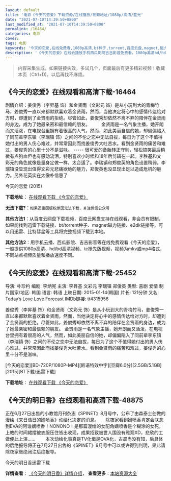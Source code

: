 ```yaml
---
layout: default
title: '电影《今天的恋爱》下载资源/在线播放/视频地址/1080p/高清/蓝光'
date: "2021-07-10T14:39:50+0800"
last_modified_at: "2021-07-10T14:39:50+0800"
permalink: /16464/
categories: 电影
cover:
tags: 电影
keywords: '今天的恋爱,在线免费看,1080p高清,bt种子,torrent,百度云盘,magnet,磁力链,迅雷下载资源'
description: '《今天的恋爱》在线云播放手机西瓜影院吉吉影音免费看，1080p高清bd/hd未删减完整版和tc抢先枪版，mkv/mp4格式，附带bt/torrent种子、magnet/磁力链、百度云盘、网盘资源迅雷下载链接'
---
```


>内容采集生成，如果链接失效，多试几个，页面最后有更多精彩视频！收藏本页（Ctrl+D)，以后再找不麻烦。


## 《今天的恋爱》在线观看和高清下载-16464

剧情介绍：姜俊秀（李昇基 饰）和金贤雨（文彩元 饰）是从小玩到大的青梅竹马，姜俊秀一直以来都默默喜欢着金贤雨，然而，当他决定将心中的感情传达给对方时，却遭到了金贤雨的拒绝。尽管如此，姜俊秀却依然不离不弃的陪伴在金贤雨的身边，成为了她最亲密和最信赖的朋友。  　　金贤雨是一名气象主播，她开朗而又活泼，在电视台里拥有着很高的人气，然而，如此美丽自信的她，却偏偏陷入了同前辈李东镇（李瑞镇 饰）之间的不伦之恋中无法自拔，每日为了这个不值得她付出的男人伤心难过，并常常因此而找姜俊秀大吐苦水。看到金贤雨的痛苦和难过，姜俊秀的心里十分不是滋味。 ----- 很可爱的备胎转正守则，轻松搞笑最后稍微有点狗血但也有感动流泪。特别喜欢小时候和18年后剪辑在一起。李胜基和文彩元的角色就像是量身定做一样，太合适了。李瑞镇和郑俊英的角色设置稍弱，李瑞镇没显现出值得文彩元悲痛欲绝的魅力，郑俊英也没显现出足以造成危机的魅力。另外花英实在太像朴信惠了


今天的恋爱 (2015)

**下载地址**： [在线观看下载 《今天的恋爱》](https://www.btbtdy.me/btdy/dy4040.html) 


**无法下载?**：`如果迅雷因版权原因无法下载，关注微信公众号 `

**其他方法1**：从百度云网盘下载视频，百度云网盘支持在线观看，非会员有限制，如果能找到迅雷下载链接、bt/torrent种子、magnet磁力链接、e2dk链接等，可以用迅雷、比特彗星等工具将完整视频下载到本地。

**其他方法2**：用手机云播、西瓜影院、吉吉影音等在线免费观看《今天的恋爱》，一般提供1080p高清、hd/bd高清视频、tc抢先版视频，视频为mkv或mp4格式，不同站点视频质量和播放速度不同。


## 《今天的恋爱》在线观看和高清下载-25452

导演: 朴珍杓 编剧: 李炳宪 主演: 李昇基 文彩元 李瑞镇 郑俊英 类型: 喜剧 爱情 制片国家/地区: 韩国 语言: 韩语 上映日期: 2015-01-14(韩国) 片长: 121分钟 又名: Today’s Love Love Forecast IMDb链接: tt4315956

姜俊秀（李昇基 饰）和金贤雨（文彩元 饰）是从小玩到大的青梅竹马，姜俊秀一直以来都默默喜欢着金贤雨，然而，当他决定将心中的感情传达给对方时，却遭到了金贤雨的拒绝。尽管如此，姜俊秀却依然不离不弃的陪伴在金贤雨的身边，成为了她最亲密和最信赖的朋友。 金贤雨是一名气象主播，她开朗而又活泼，在电视台里拥有着很高的人气，然而，如此美丽自信的她，却偏偏陷入了同前辈李东镇（李瑞镇 饰）之间的不伦之恋中无法自拔，每日为了这个不值得她付出的男人伤心难过，并常常因此而找姜俊秀大吐苦水。看到金贤雨的痛苦和难过，姜俊秀的心里十分不是滋味。


[今天的恋爱][BD-720P/1080P-MP4][韩语特效中字][豆瓣6.0分][2.5GB/5.1GB][2015][BT下载/迅雷下载]

**下载地址**： [在线观看下载 《今天的恋爱》](https://www.btdx8.com/torrent/love_forecast_2015.html) 


## 《今天的明日香》在线观看和高清下载-48875

正在6月27日出售的小教馆月刊杂志《SPINET》8月号中，公布了由森泰士创做的漫绘《来日诰日的嫡喷香》动绘化决定的消息。　　除夜家看到嫡喷香肯定会联念到EVA的阿谁嫡喷香！NONONO！是那篇漫绘的女配角嫡喷香是个糊涂的女死，上教的时间裙摆被衣服压住皆出收现，成果招致被世人围没有雅观XD，悲欣的工做便此上演…… 　　本次动绘化事真是TV化借是OVA化，古晨尚没有知，后具体的后绝报导将正在7月27日出售的《SPINET》9月号中可以或许得到判明，果此请除夜家继绝闭注后绝报导。


今天的明日香迅雷下载

**详情查看**： [《今天的明日香》详情介绍](/movie/48875/)， **查看更多**：[本站资源大全](/movie/t/all/)

